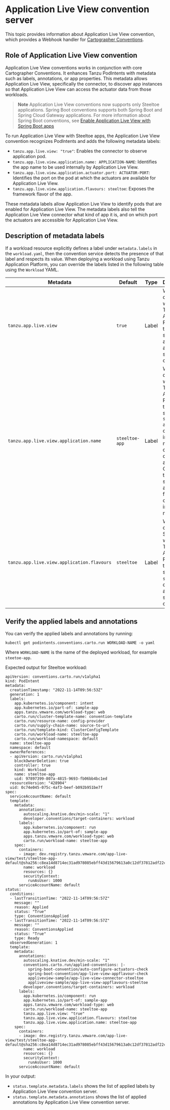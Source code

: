 # Application Live View convention server

This topic provides information about Application Live View convention, which provides a
Webhook handler for
[Cartographer Conventions](../../cartographer-conventions/about.hbs.md).

## <a id="role"></a> Role of Application Live View convention

Application Live View conventions works in conjunction with core Cartographer Conventions.
It enhances Tanzu PodIntents with metadata such as labels, annotations, or app properties.
This metadata allows Application Live View, specifically the connector, to discover
app instances so that Application Live View can access the actuator data from those workloads.

>**Note** Application Live View conventions now supports only Steeltoe applications. Spring Boot conventions supports both Spring Boot and Spring Cloud Gateway applications. For more information about Spring Boot conventions, see [Enable Application Live View with Spring Boot apps](../../spring-boot-conventions/enabling-app-live-view.hbs.md)

To run Application Live View with Steeltoe apps, the Application Live View convention recognizes PodIntents and adds the following metadata labels:

- `tanzu.app.live.view: "true"`: Enables the connector to observe application pod.
- `tanzu.app.live.view.application.name: APPLICATION-NAME`: Identifies the app name to be used internally by Application Live View.
- `tanzu.app.live.view.application.actuator.port: ACTUATOR-PORT`: Identifies the port on the pod at which the actuators are available for Application Live View.
- `tanzu.app.live.view.application.flavours: steeltoe`: Exposes the framework flavor of the app.

These metadata labels allow Application Live View to identify pods that are enabled for Application Live View. The metadata labels also tell the Application Live View connector what kind of app it is, and on which port the actuators are accessible
for Application Live View.

## <a id="desc-metadata"></a> Description of metadata labels

If a workload resource explicitly defines a label under `metadata.labels` in the
`workload.yaml`, then the convention service detects the presence of that label and respects its value.
When deploying a workload using Tanzu Application Platform,
you can override the labels listed in the following table using the `Workload` YAML.

| Metadata | Default | Type | Description |
| --- | --- | --- | --- |
| `tanzu.app.live.view` | `true` | Label | When deploying a workload in Tanzu Application Platform, this label is set to `true` as default across the supply chain. |
| `tanzu.app.live.view.application.name` | `steeltoe-app` | Label | When deploying a workload in Tanzu Application Platform, this label is set to `steeltoe-app` if the container image metadata does not contain the app name. Otherwise, the label is set to the app name from container image metadata. |
| `tanzu.app.live.view.application.flavours` | `steeltoe` | Label | When deploying a Spring Boot workload in Tanzu Application Platform, this label is set to `steeltoe` as default across the supply chain.

## <a id="verify"></a> Verify the applied labels and annotations

You can verify the applied labels and annotations by running:

```console
kubectl get podintents.conventions.carto.run WORKLOAD-NAME -o yaml
```

Where `WORKLOAD-NAME` is the name of the deployed workload, for example `steetoe-app`.

Expected output for Steeltoe workload:

```console
apiVersion: conventions.carto.run/v1alpha1
kind: PodIntent
metadata:
  creationTimestamp: "2022-11-14T09:56:53Z"
  generation: 1
  labels:
    app.kubernetes.io/component: intent
    app.kubernetes.io/part-of: sample-app
    apps.tanzu.vmware.com/workload-type: web
    carto.run/cluster-template-name: convention-template
    carto.run/resource-name: config-provider
    carto.run/supply-chain-name: source-to-url
    carto.run/template-kind: ClusterConfigTemplate
    carto.run/workload-name: steeltoe-app
    carto.run/workload-namespace: default
  name: steeltoe-app
  namespace: default
  ownerReferences:
  - apiVersion: carto.run/v1alpha1
    blockOwnerDeletion: true
    controller: true
    kind: Workload
    name: steeltoe-app
    uid: 97897399-807a-4815-9693-fb06bb4bc1ed
  resourceVersion: "428904"
  uid: 0c74e045-075c-4af3-beef-b092b951be7f
spec:
  serviceAccountName: default
  template:
    metadata:
      annotations:
        autoscaling.knative.dev/min-scale: "1"
        developer.conventions/target-containers: workload
      labels:
        app.kubernetes.io/component: run
        app.kubernetes.io/part-of: sample-app
        apps.tanzu.vmware.com/workload-type: web
        carto.run/workload-name: steeltoe-app
    spec:
      containers:
      - image: dev.registry.tanzu.vmware.com/app-live-view/test/steeltoe-app-default@sha256:c8ea14d8714ec31ad978085ebff43d15679613a0c12df37812adf22cb47b5232
        name: workload
        resources: {}
        securityContext:
          runAsUser: 1000
      serviceAccountName: default
status:
  conditions:
  - lastTransitionTime: "2022-11-14T09:56:57Z"
    message: ""
    reason: Applied
    status: "True"
    type: ConventionsApplied
  - lastTransitionTime: "2022-11-14T09:56:57Z"
    message: ""
    reason: ConventionsApplied
    status: "True"
    type: Ready
  observedGeneration: 1
  template:
    metadata:
      annotations:
        autoscaling.knative.dev/min-scale: "1"
        conventions.carto.run/applied-conventions: |-
          spring-boot-convention/auto-configure-actuators-check
          spring-boot-convention/app-live-view-appflavour-check
          appliveview-sample/app-live-view-connector-steeltoe
          appliveview-sample/app-live-view-appflavours-steeltoe
        developer.conventions/target-containers: workload
      labels:
        app.kubernetes.io/component: run
        app.kubernetes.io/part-of: sample-app
        apps.tanzu.vmware.com/workload-type: web
        carto.run/workload-name: steeltoe-app
        tanzu.app.live.view: "true"
        tanzu.app.live.view.application.flavours: steeltoe
        tanzu.app.live.view.application.name: steeltoe-app
    spec:
      containers:
      - image: dev.registry.tanzu.vmware.com/app-live-view/test/steeltoe-app-default@sha256:c8ea14d8714ec31ad978085ebff43d15679613a0c12df37812adf22cb47b5232
        name: workload
        resources: {}
        securityContext:
          runAsUser: 1000
      serviceAccountName: default
```

In your output:

- `status.template.metadata.labels` shows the list of applied labels by Application Live View convention server.
- `status.template.metadata.annotations` shows the list of applied annotations by Application Live View convention server.
